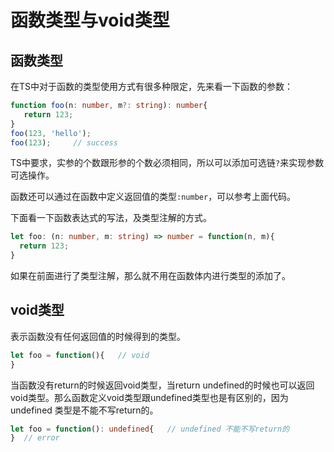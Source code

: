 # 函数类型与void类型

## 函数类型

在TS中对于函数的类型使用方式有很多种限定，先来看一下函数的参数：

```typescript
function foo(n: number, m?: string): number{
   return 123;
}
foo(123, 'hello');
foo(123);     // success
```

TS中要求，实参的个数跟形参的个数必须相同，所以可以添加可选链`?`来实现参数可选操作。

函数还可以通过在函数中定义返回值的类型`:number`，可以参考上面代码。

下面看一下函数表达式的写法，及类型注解的方式。

```typescript
let foo: (n: number, m: string) => number = function(n, m){
  return 123;
}
```

如果在前面进行了类型注解，那么就不用在函数体内进行类型的添加了。

## void类型

表示函数没有任何返回值的时候得到的类型。

```typescript
let foo = function(){   // void
}
```

当函数没有return的时候返回void类型，当return undefined的时候也可以返回void类型。那么函数定义void类型跟undefined类型也是有区别的，因为undefined 类型是不能不写return的。

```typescript
let foo = function(): undefined{   // undefined 不能不写return的
}  // error
```

